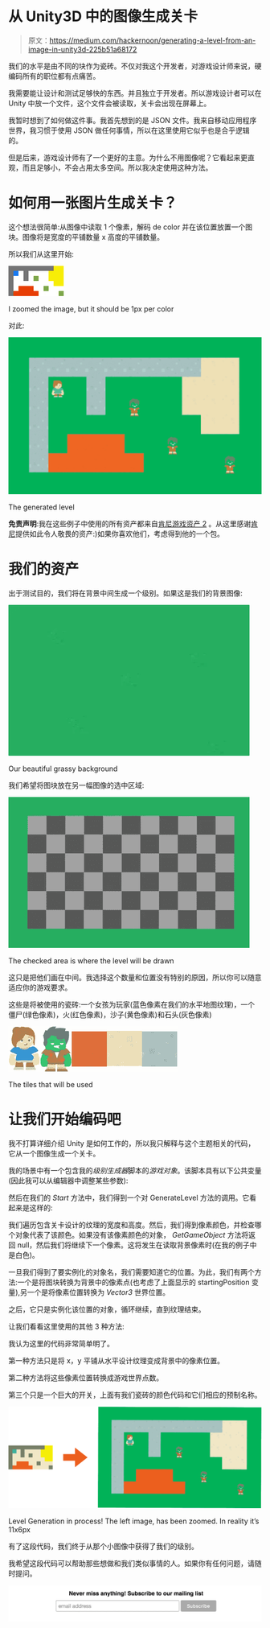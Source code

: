 # 从 Unity3D 中的图像生成关卡

> 原文：<https://medium.com/hackernoon/generating-a-level-from-an-image-in-unity3d-225b51a68172>

我们的水平是由不同的块作为瓷砖。不仅对我这个开发者，对游戏设计师来说，硬编码所有的职位都有点痛苦。

我需要能让设计和测试足够快的东西。并且独立于开发者。所以游戏设计者可以在 Unity 中放一个文件，这个文件会被读取，关卡会出现在屏幕上。

我暂时想到了如何做这件事。我首先想到的是 JSON 文件。我来自移动应用程序世界，我习惯于使用 JSON 做任何事情，所以在这里使用它似乎也是合乎逻辑的。

但是后来，游戏设计师有了一个更好的主意。为什么不用图像呢？它看起来更直观，而且足够小，不会占用太多空间。所以我决定使用这种方法。

# 如何用一张图片生成关卡？

这个想法很简单:从图像中读取 1 个像素，解码 de color 并在该位置放置一个图块。图像将是宽度的平铺数量 x 高度的平铺数量。

所以我们从这里开始:

![](img/407993692e57c4b4f9e2ff9cea8b0e10.png)

I zoomed the image, but it should be 1px per color

对此:

![](img/24f8b75bec756220b0c8f526f6553714.png)

The generated level

**免责声明**:我在这些例子中使用的所有资产都来自[肯尼游戏资产 2](https://kenney.itch.io/kenney-game-assets-2) 。从这里感谢[肯尼](https://kenney.itch.io/)提供如此令人敬畏的资产:)如果你喜欢他们，考虑得到他的一个包。

# 我们的资产

出于测试目的，我们将在背景中间生成一个级别。如果这是我们的背景图像:

![](img/ddc908cb48494401e1dc71b1cf8fef11.png)

Our beautiful grassy background

我们希望将图块放在另一幅图像的选中区域:

![](img/963e0ffd39f72b766a7ef16e28e27a1b.png)

The checked area is where the level will be drawn

这只是把他们画在中间。我选择这个数量和位置没有特别的原因，所以你可以随意适应你的游戏要求。

这些是将被使用的瓷砖:一个女孩为玩家(蓝色像素在我们的水平地图纹理)，一个僵尸(绿色像素)，火(红色像素)，沙子(黄色像素)和石头(灰色像素)

![](img/2efc9fcc37508a6cebaa365006606a5d.png)

The tiles that will be used

# 让我们开始编码吧

我不打算详细介绍 Unity 是如何工作的，所以我只解释与这个主题相关的代码，它从一个图像生成一个关卡。

我的场景中有一个包含我的*级别生成器*脚本的*游戏对象*。该脚本具有以下公共变量(因此我可以从编辑器中调整某些参数):

然后在我们的 *Start* 方法中，我们得到一个对 GenerateLevel 方法的调用。它看起来是这样的:

我们遍历包含关卡设计的纹理的宽度和高度。然后，我们得到像素颜色，并检查哪个对象代表了该颜色。如果没有该像素颜色的对象， *GetGameObject* 方法将返回 null，然后我们将继续下一个像素。这将发生在读取背景像素时(在我的例子中是白色)。

一旦我们得到了要实例化的对象名，我们需要知道它的位置。为此，我们有两个方法:一个是将图块转换为背景中的像素点(也考虑了上面显示的 startingPosition 变量),另一个是将像素位置转换为 *Vector3* 世界位置。

之后，它只是实例化该位置的对象，循环继续，直到纹理结束。

让我们看看这里使用的其他 3 种方法:

我认为这里的代码非常简单明了。

第一种方法只是将 x，y 平铺从水平设计纹理变成背景中的像素位置。

第二种方法将这些像素位置转换成游戏世界点数。

第三个只是一个巨大的开关，上面有我们瓷砖的颜色代码和它们相应的预制名称。

![](img/8025ac79c4040bdbe5aee13887208129.png)

Level Generation in process! The left image, has been zoomed. In reality it’s 11x6px

有了这段代码，我们终于从那个小图像中获得了我们的级别。

我希望这段代码可以帮助那些想做和我们类似事情的人。如果你有任何问题，请随时提问。

[![](img/db2dc5b9f5ecafe565afcc9d53874a4f.png)](http://eepurl.com/dh-0I1)
